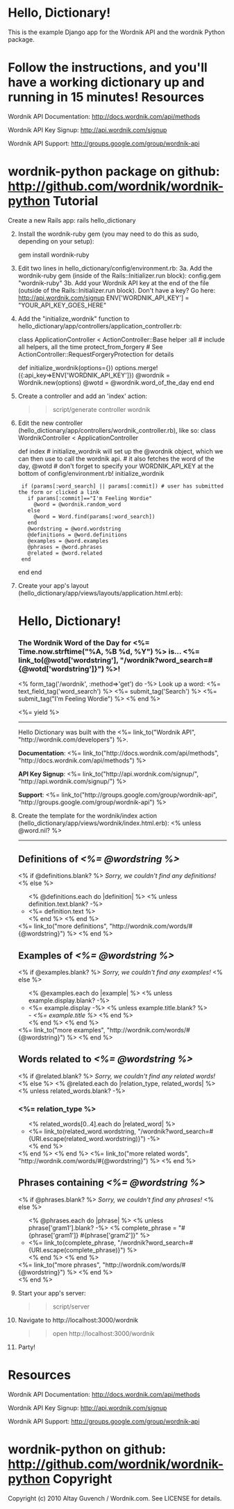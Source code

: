 Hello, Dictionary!
==================

This is the example Django app for the Wordnik API and the wordnik Python package.  

Follow the instructions, and you'll have a working dictionary up and running in 15 minutes!
Resources
=========
Wordnik API Documentation: http://docs.wordnik.com/api/methods

Wordnik API Key Signup: http://api.wordnik.com/signup

Wordnik API Support: http://groups.google.com/group/wordnik-api

wordnik-python package on github: http://github.com/wordnik/wordnik-python
Tutorial
========

Create a new Rails app: 
    rails hello_dictionary

2. Install the wordnik-ruby gem (you may need to do this as sudo, depending on your setup):

    gem install wordnik-ruby

3. Edit two lines in hello_dictionary/config/environment.rb:
    3a. Add the wordnik-ruby gem (inside of the Rails::Initializer.run block):
    config.gem "wordnik-ruby"
    3b. Add your Wordnik API key at the end of the file (outside of the Rails::Initializer.run block). Don't have a key? Go here: http://api.wordnik.com/signup
    ENV['WORDNIK_API_KEY'] = "YOUR_API_KEY_GOES_HERE"

3. Add the "initialize_wordnik" function to hello_dictionary/app/controllers/application_controller.rb:

    class ApplicationController < ActionController::Base
      helper :all # include all helpers, all the time
      protect_from_forgery # See ActionController::RequestForgeryProtection for details

      def initialize_wordnik(options={})
        options.merge!({:api_key=>ENV['WORDNIK_API_KEY']})
        @wordnik = Wordnik.new(options)
        @wotd = @wordnik.word_of_the_day
      end
    end

4. Create a controller and add an 'index' action:
    >> script/generate controller wordnik

5. Edit the new controller (hello_dictionary/app/controllers/wordnik_controller.rb), like so:
    class WordnikController < ApplicationController

      def index
        # initialize_wordnik will set up the @wordnik object, which we can then use to call the wordnik api.
        # it also fetches the word of the day, @wotd
        # don't forget to specify your WORDNIK_API_KEY at the bottom of config/environment.rb!
        initialize_wordnik

        if (params[:word_search] || params[:commit]) # user has submitted the form or clicked a link
          if params[:commit]=="I'm Feeling Wordie"
            @word = @wordnik.random_word
          else
            @word = Word.find(params[:word_search])
          end
          @wordstring = @word.wordstring
          @definitions = @word.definitions
          @examples = @word.examples
          @phrases = @word.phrases
          @related = @word.related
        end
      end
    end

6. Create your app's layout (hello_dictionary/app/views/layouts/application.html.erb):
    <html>
      <head>
        <title>Hello, Dictionary!</title>
      </head>
      <body>
        <div>
          <h1>Hello, Dictionary!</h3>
          <h3>The Wordnik Word of the Day for <%= Time.now.strftime("%A, %B %d, %Y") %> is... <strong><%= link_to(@wotd['wordstring'], "/wordnik?word_search=#{@wotd['wordstring']}") %></strong>!
          </h3>
          <p>
            <% form_tag('/wordnik', :method=>'get') do -%>
              Look up a word: 
              <%= text_field_tag('word_search') %>
              <%= submit_tag('Search') %>
              <%= submit_tag("I'm Feeling Wordie") %>
            <% end %>
          </p>
        </div>
        <%= yield %>
        <hr />
        <div>
          <p>Hello Dictionary was built with the <%= link_to("Wordnik API", "http://wordnik.com/developers") %>.</p>
          <p><strong>Documentation</strong>: <%= link_to("http://docs.wordnik.com/api/methods", "http://docs.wordnik.com/api/methods") %></p>
          <p><strong>API Key Signup</strong>: <%= link_to("http://api.wordnik.com/signup/", "http://api.wordnik.com/signup/") %></p>
          <p><strong>Support</strong>: <%= link_to("http://groups.google.com/group/wordnik-api", "http://groups.google.com/group/wordnik-api") %></p>
        </div>
      </body>
    </html>

7. Create the template for the wordnik/index action (hello_dictionary/app/views/wordnik/index.html.erb):
    <% unless @word.nil? %>
      <hr />
      <div>
        <h2>Definitions of <em><%= @wordstring %></em></h2>
        <% if @definitions.blank? %>
          <em>Sorry, we couldn't find any definitions!</em>
        <% else %>
          <ul>
            <% @definitions.each do |definition| %>
              <% unless definition.text.blank? -%>
                <li><%= definition.text %></li>
              <% end %>
            <% end %>
          </ul>
          <%= link_to("more definitions", "http://wordnik.com/words/#{@wordstring}") %>
        <% end %>
      </div>

      <div>
        <h2>Examples of <em><%= @wordstring %></em></h2>
        <% if @examples.blank? %>
          <em>Sorry, we couldn't find any examples!</em>
        <% else %>
          <ul>
            <% @examples.each do |example| %>
              <% unless example.display.blank? -%>
                <li>
                  <%= example.display -%>
                  <% unless example.title.blank? %>
                    <br />
                    - <em><%= example.title %></em>
                  <% end %>
                </li>
              <% end %>
            <% end %>
          </ul>
          <%= link_to("more examples", "http://wordnik.com/words/#{@wordstring}") %>
        <% end %>
      </div>

      <div>
        <h2>Words related to <em><%= @wordstring %></em></h2>
        <% if @related.blank? %>
          <em>Sorry, we couldn't find any related words!</em>
        <% else %>
            <% @related.each do |relation_type, related_words| %>
              <% unless related_words.blank? -%>
                <h3><%= relation_type %></h3>
                <ul>
                  <!-- only display the first 5 related words in each category -->
                  <% related_words[0..4].each do |related_word| %>
                    <li><%= link_to(related_word.wordstring, "/wordnik?word_search=#{URI.escape(related_word.wordstring)}") -%></li>
                  <% end %>
                </ul>
              <% end %>
            <% end %>
          </ul>
          <%= link_to("more related words", "http://wordnik.com/words/#{@wordstring}") %>
        <% end %>
      </div>

      <div>
        <h2>Phrases containing <em><%= @wordstring %></em></h2>
        <% if @phrases.blank? %>
          <em>Sorry, we couldn't find any phrases!</em>
        <% else %>
          <ul>
            <% @phrases.each do |phrase| %>
              <% unless phrase['gram1'].blank? -%>
                <% complete_phrase = "#{phrase['gram1']} #{phrase['gram2']}" %>
                <li><%= link_to(complete_phrase, "/wordnik?word_search=#{URI.escape(complete_phrase)}") %></li>
              <% end %>
            <% end %>
          </ul>
          <%= link_to("more phrases", "http://wordnik.com/words/#{@wordstring}") %>
        <% end %>
      </div>
    <% end %>

7. Start your app's server:
    >> script/server

9. Navigate to http://localhost:3000/wordnik
    >> open http://localhost:3000/wordnik

10. Party!

Resources
=========
Wordnik API Documentation: http://docs.wordnik.com/api/methods

Wordnik API Key Signup: http://api.wordnik.com/signup

Wordnik API Support: http://groups.google.com/group/wordnik-api

wordnik-python on github: http://github.com/wordnik/wordnik-python
Copyright
=========

Copyright (c) 2010 Altay Guvench / Wordnik.com. See LICENSE for details.
